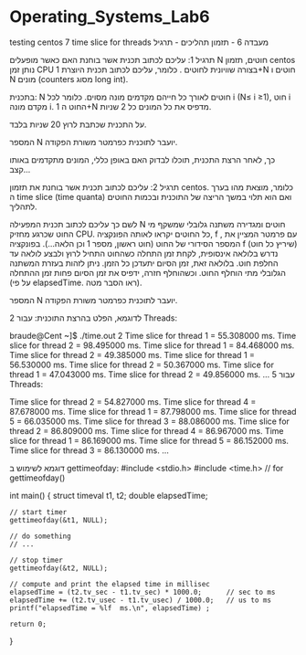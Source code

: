 # Operating_Systems_Lab6
testing centos 7 time slice for threads
		מעבדה 6 - תזמון תהליכים -  תרגיל 

תרגיל 1:
עליכם לכתוב תכנית אשר בוחנת האם כאשר מופעלים N חוטים, תזמון centos נותן זמן CPU בצורה שוויונית לחוטים . כלומר, עליכם לכתוב תכנית היוצרת 1+N חוטים 
ו N מונים (counters מסוג long int).

בתכנית:
N חוטים לאורך כל חייהם מקדמים מונה מסוים. כלומר לכל i (N≤ i ≥1), חוט i מקדם מונה i.
החוט ה 1+N מדפיס את כל המונים כל 2 שניות.
 
על התכנית שכתבת לרוץ 20 שניות בלבד.

המספר N יועבר לתוכנית כפרמטר משורת הפקודה.

	
כך, לאחר הרצת התכנית, תוכלו לבדוק האם באופן כללי, המונים מתקדמים באותו קצב...

תרגיל 2:
עליכם לכתוב תכנית אשר בוחנת את תזמון centos. כלומר, מוצאת מהו בערך ה time slice (time quanta)  ואם הוא תלוי במשך הריצה של התוכנית ובכמות החוטים לתהליך.

לשם כך עליכם לכתוב תכנית המפעילה N חוטים ומגדירה משתנה גלובלי שמשקף מי החוט שכרגע מחזיק CPU. 
כל החוטים יקראו לאותה הפונקציה, f , עם פרמטר המציין את המספר הסידורי של החוט (חוט ראשון, מספר 1 וכן הלאה...).
בפונקציה f (שיריץ כל חוט) נדרש בלולאה אינסופית, לקחת זמן התחלה כשהחוט התחיל לרוץ ולבצע לולאה עד החלפת חוט. בלולאה זאת, זמן הסיום יתעדכן כל הזמן. ניתן לזהות בעזרת המשתנה הגלובלי מתי הוחלף החוט. וכשהוחלף חזרה, ידפיס את זמן הסיום פחות זמן ההתחלה (על פי elapsedTime. ראו הסבר מטה). 

המספר N יועבר לתוכנית כפרמטר משורת הפקודה.

לדוגמא, הפלט בהרצת התוכנית:
עבור 2 Threads:

braude@Cent ~]$ ./time.out 2
Time slice for thread 1 = 55.308000  ms.
Time slice for thread 2 = 98.495000  ms.
Time slice for thread 1 = 84.468000  ms.
Time slice for thread 2 = 49.385000  ms.
Time slice for thread 1 = 56.530000  ms.
Time slice for thread 2 = 50.367000  ms.
Time slice for thread 1 = 47.043000  ms.
Time slice for thread 2 = 49.856000  ms.
…
עבור 5 Threads:

Time slice for thread 2 = 54.827000  ms.
Time slice for thread 4 = 87.678000  ms.
Time slice for thread 1 = 87.798000  ms.
Time slice for thread 5 = 66.035000  ms.
Time slice for thread 3 = 88.086000  ms.
Time slice for thread 2 = 86.809000  ms.
Time slice for thread 4 = 86.967000  ms.
Time slice for thread 1 = 86.169000  ms.
Time slice for thread 5 = 86.152000  ms.
Time slice for thread 3 = 86.130000  ms.
…









דוגמא לשימוש ב gettimeofday:
#include <stdio.h>
#include <time.h>                // for gettimeofday()

int main()
{
    struct timeval t1, t2;
    double elapsedTime;

    // start timer
    gettimeofday(&t1, NULL);

    // do something
    // ...

    // stop timer
    gettimeofday(&t2, NULL);

    // compute and print the elapsed time in millisec
    elapsedTime = (t2.tv_sec - t1.tv_sec) * 1000.0;      // sec to ms
    elapsedTime += (t2.tv_usec - t1.tv_usec) / 1000.0;   // us to ms
    printf("elapsedTime = %lf  ms.\n", elapsedTime) ;

    return 0;
}



